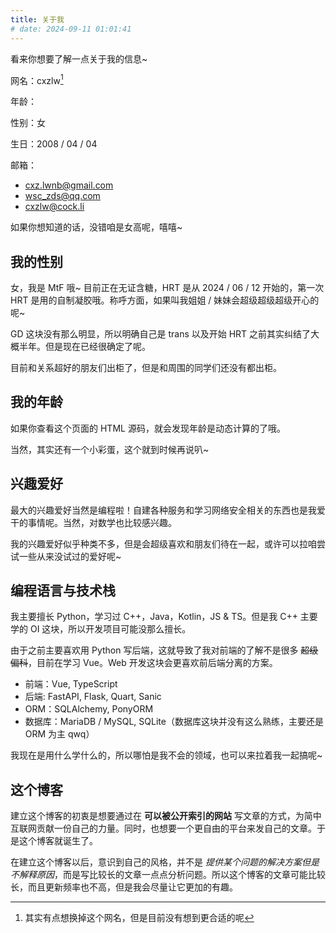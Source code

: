 ```yaml
---
title: 关于我
# date: 2024-09-11 01:01:41
---
```


看来你想要了解一点关于我的信息\~

网名：cxzlw[^1]

年龄：<span id="age" style="display: none;">~~永远的 17 岁~~</span>

性别：女

生日：2008 / 04 / 04

邮箱：

- [cxz.lwnb@gmail.com](mailto:cxz.lwnb@gmail.com)
- [wsc_zds@qq.com](mailto:wsc_zds@qq.com)
- [cxzlw@cock.li](mailto:cxzlw@cock.li)

如果你想知道的话，没错咱是女高呢，嘻嘻\~

## 我的性别

女，我是 MtF 哦\~ 目前正在无证含糖，HRT 是从 2024 / 06 / 12 开始的，第一次 HRT 是用的自制凝胶哦。称呼方面，如果叫我姐姐 / 妹妹会超级超级超级开心的呢\~

GD 这块没有那么明显，所以明确自己是 trans 以及开始 HRT 之前其实纠结了大概半年。但是现在已经很确定了呢。

目前和关系超好的朋友们出柜了，但是和周围的同学们还没有都出柜。

## 我的年龄

如果你查看这个页面的 HTML 源码，就会发现年龄是动态计算的了哦。

当然，其实还有一个小彩蛋，这个就到时候再说叭\~

## 兴趣爱好

最大的兴趣爱好当然是编程啦！自建各种服务和学习网络安全相关的东西也是我爱干的事情呢。当然，对数学也比较感兴趣。

我的兴趣爱好似乎种类不多，但是会超级喜欢和朋友们待在一起，或许可以拉咱尝试一些从来没试过的爱好呢\~

## 编程语言与技术栈

我主要擅长 Python，学习过 C++，Java，Kotlin，JS & TS。但是我 C++ 主要学的 OI 这块，所以开发项目可能没那么擅长。

由于之前主要喜欢用 Python 写后端，这就导致了我对前端的了解不是很多 ~~超级偏科~~，目前在学习 Vue。Web 开发这块会更喜欢前后端分离的方案。

- 前端：Vue, TypeScript
- 后端: FastAPI, Flask, Quart, Sanic
- ORM：SQLAlchemy, PonyORM
- 数据库：MariaDB / MySQL, SQLite（数据库这块并没有这么熟练，主要还是 ORM 为主 qwq）

我现在是用什么学什么的，所以哪怕是我不会的领域，也可以来拉着我一起搞呢\~

## 这个博客

建立这个博客的初衷是想要通过在 **可以被公开索引的网站** 写文章的方式，为简中互联网贡献一份自己的力量。同时，也想要一个更自由的平台来发自己的文章。于是这个博客就诞生了。

在建立这个博客以后，意识到自己的风格，并不是 _提供某个问题的解决方案但是不解释原因_，而是写比较长的文章一点点分析问题。所以这个博客的文章可能比较长，而且更新频率也不高，但是我会尽量让它更加的有趣。

[^1]: 其实有点想换掉这个网名，但是目前没有想到更合适的呢

<script>
    const age_ele = document.getElementById("age"); 
    const birthday = new Date("2008-04-04");
    const now = new Date();
    const age = Math.floor((now - birthday) / 1000 / 3600 / 24 / 365); 
    if (age <= 17) age_ele.innerText = "目前是 " + age + " 岁";
    age_ele.style.display = "inline";
</script>
